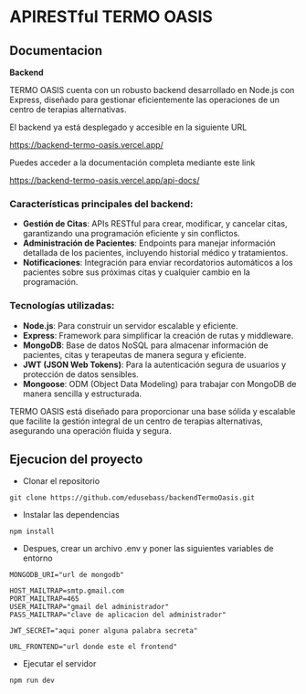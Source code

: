 # APIRESTful TERMO OASIS

## Documentacion

**Backend**

TERMO OASIS cuenta con un robusto backend desarrollado en Node.js con Express, diseñado para gestionar eficientemente las operaciones de un centro de terapias alternativas.

El backend ya está desplegado y accesible en la siguiente URL

https://backend-termo-oasis.vercel.app/

Puedes acceder a la documentación completa mediante este link

https://backend-termo-oasis.vercel.app/api-docs/

### Características principales del backend:

- **Gestión de Citas**: APIs RESTful para crear, modificar, y cancelar citas, garantizando una programación eficiente y sin conflictos.
- **Administración de Pacientes**: Endpoints para manejar información detallada de los pacientes, incluyendo historial médico y tratamientos.
- **Notificaciones**: Integración para enviar recordatorios automáticos a los pacientes sobre sus próximas citas y cualquier cambio en la programación.

### Tecnologías utilizadas:

- **Node.js**: Para construir un servidor escalable y eficiente.
- **Express**: Framework para simplificar la creación de rutas y middleware.
- **MongoDB**: Base de datos NoSQL para almacenar información de pacientes, citas y terapeutas de manera segura y eficiente.
- **JWT (JSON Web Tokens)**: Para la autenticación segura de usuarios y protección de datos sensibles.
- **Mongoose**: ODM (Object Data Modeling) para trabajar con MongoDB de manera sencilla y estructurada.

TERMO OASIS está diseñado para proporcionar una base sólida y escalable que facilite la gestión integral de un centro de terapias alternativas, asegurando una operación fluida y segura.

## Ejecucion del proyecto

- Clonar el repositorio

```
git clone https://github.com/edusebass/backendTermoOasis.git

```

- Instalar las dependencias

```
npm install
```

- Despues, crear un archivo .env y poner las siguientes variables de entorno

```
MONGODB_URI="url de mongodb"

HOST_MAILTRAP=smtp.gmail.com
PORT_MAILTRAP=465
USER_MAILTRAP="gmail del administrador"
PASS_MAILTRAP="clave de aplicacion del administrador"

JWT_SECRET="aqui poner alguna palabra secreta"

URL_FRONTEND="url donde este el frontend"
```

- Ejecutar el servidor

```
npm run dev
```
